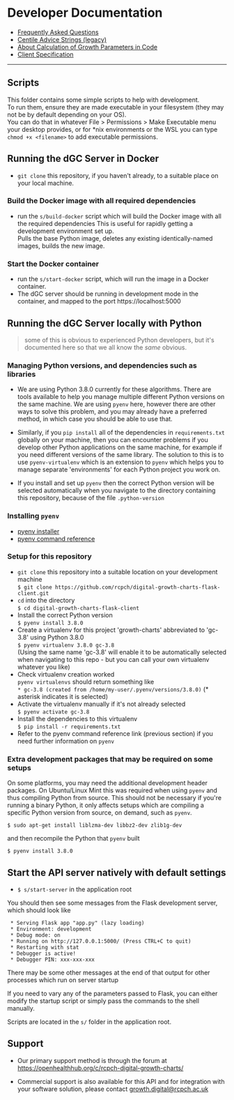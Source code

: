 # Developer Documentation

- [Frequently Asked Questions](https://openhealthhub.org/t/frequently-asked-questions/2328)
- [Centile Advice Strings (legacy)](centile-advice-strings.md)
- [About Calculation of Growth Parameters in Code](calculating-growth-parameters.md)
- [Client Specification](client_specification.md)

---


## Scripts

This folder contains some simple scripts to help with development.  
To run them, ensure they are made executable in your filesystem (they may not be by default depending on your OS).  
You can do that in whatever File > Permissions > Make Executable menu your desktop provides, or for \*nix environments or the WSL you can type
`chmod +x <filename>` to add executable permissions.

## Running the dGC Server in Docker

- `git clone` this repository, if you haven't already, to a suitable place on your local machine.

### Build the Docker image with all required dependencies

- run the `s/build-docker` script which will build the Docker image with all the required dependencies
  This is useful for rapidly getting a development environment set up.  
  Pulls the base Python image, deletes any existing identically-named images, builds the new image.

### Start the Docker container

- run the `s/start-docker` script, which will run the image in a Docker container.
- The dGC server should be running in development mode in the container, and mapped to the port https://localhost:5000

## Running the dGC Server locally with Python

> some of this is obvious to experienced Python developers, but it's documented here so that we all know the _same_ obvious.

### Managing Python versions, and dependencies such as libraries

- We are using Python 3.8.0 currently for these algorithms. There are tools available to help you manage multiple different Python versions on the same machine. We are using `pyenv` here, however there are other ways to solve this problem, and you may already have a preferred method, in which case you should be able to use that.

- Similarly, if you `pip install` all of the dependencies in `requirements.txt` globally on your machine, then you can encounter problems if you develop other Python applications on the same machine, for example if you need different versions of the same library. The solution to this is to use `pyenv-virtualenv` which is an extension to `pyenv` which helps you to manage separate 'environments' for each Python project you work on.

- If you install and set up `pyenv` then the correct Python version will be selected automatically when you navigate to the directory containing this repository, because of the file `.python-version`

### Installing `pyenv`

- [pyenv installer](https://github.com/pyenv/pyenv-installer)
- [pyenv command reference](https://github.com/pyenv/pyenv/blob/master/COMMANDS.md#pyenv-local)

### Setup for this repository

- `git clone` this repository into a suitable location on your development machine  
  `$ git clone https://github.com/rcpch/digital-growth-charts-flask-client.git`
- `cd` into the directory  
  `$ cd digital-growth-charts-flask-client`
- Install the correct Python version  
  `$ pyenv install 3.8.0`
- Create a virtualenv for this project 'growth-charts' abbreviated to 'gc-3.8' using Python 3.8.0  
  `$ pyenv virtualenv 3.8.0 gc-3.8`  
  (Using the same name 'gc-3.8' will enable it to be automatically selected when navigating to this repo - but you can call your own virtualenv whatever you like)
- Check virtualenv creation worked  
  `pyenv virtualenvs` should return something like  
  `* gc-3.8 (created from /home/my-user/.pyenv/versions/3.8.0)` (\* asterisk indicates it is selected)
- Activate the virtualenv manually if it's not already selected  
  `$ pyenv activate gc-3.8`
- Install the dependencies to this virtualenv  
  `$ pip install -r requirements.txt`
- Refer to the pyenv command reference link (previous section) if you need further information on `pyenv`

### Extra development packages that may be required on some setups

On some platforms, you may need the additional development header packages. On Ubuntu/Linux Mint this was required when using `pyenv` and thus compiling Python from source. This should not be necessary if you're running a binary Python, it only affects setups which are compiling a specific Python version from source, on demand, such as `pyenv`.

`$ sudo apt-get install liblzma-dev libbz2-dev zlib1g-dev`

and then recompile the Python that `pyenv` built

`$ pyenv install 3.8.0`

## Start the API server natively with default settings

- `$ s/start-server` in the application root

You should then see some messages from the Flask development server, which should look like

```
 * Serving Flask app "app.py" (lazy loading)
 * Environment: development
 * Debug mode: on
 * Running on http://127.0.0.1:5000/ (Press CTRL+C to quit)
 * Restarting with stat
 * Debugger is active!
 * Debugger PIN: xxx-xxx-xxx
```

There may be some other messages at the end of that output for other processes which run on server startup

If you need to vary any of the parameters passed to Flask, you can either modify the startup script or simply pass the commands to the shell manually.

Scripts are located in the `s/` folder in the application root.



## Support

- Our primary support method is through the forum at https://openhealthhub.org/c/rcpch-digital-growth-charts/

- Commercial support is also available for this API and for integration with your software solution, please contact growth.digital@rcpch.ac.uk
